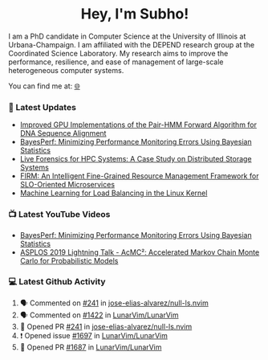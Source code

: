 <h1 align="center">Hey, I'm Subho!</h1>

I am a PhD candidate in Computer Science at the University of Illinois at Urbana-Champaign. I am affiliated with the
DEPEND research group at the Coordinated Science Laboratory. My research aims to improve the performance, resilience,
and ease of management of large-scale heterogeneous computer systems.

You can find me at: [🌐]

### 📕 Latest Updates
<!-- BLOG:START -->
- [Improved GPU Implementations of the Pair-HMM Forward Algorithm for DNA Sequence Alignment](https://ssbaner2.cs.illinois.edu/publications/iccd2021/)
- [BayesPerf: Minimizing Performance Monitoring Errors Using Bayesian Statistics](https://ssbaner2.cs.illinois.edu/publications/asplos2021/)
- [Live Forensics for HPC Systems: A Case Study on Distributed Storage Systems](https://ssbaner2.cs.illinois.edu/publications/sc2020/)
- [FIRM: An Intelligent Fine-Grained Resource Management Framework for SLO-Oriented Microservices](https://ssbaner2.cs.illinois.edu/publications/osdi2020/)
- [Machine Learning for Load Balancing in the Linux Kernel](https://ssbaner2.cs.illinois.edu/publications/apsys2020/)
<!-- BLOG:END -->

### 📺 Latest YouTube Videos
<!-- YOUTUBE:START -->
- [BayesPerf: Minimizing Performance Monitoring Errors Using Bayesian Statistics](https://www.youtube.com/watch?v=Y3d8Vu8g-Rw)
- [ASPLOS 2019 Lightning Talk - AcMC²: Accelerated Markov Chain Monte Carlo for Probabilistic Models](https://www.youtube.com/watch?v=3l_ZuBkZjJk)
<!-- YOUTUBE:END -->

### 💻 Latest Github Activity
<!--START_SECTION:activity-->
1. 🗣 Commented on [#241](https://github.com/jose-elias-alvarez/null-ls.nvim/issues/241) in [jose-elias-alvarez/null-ls.nvim](https://github.com/jose-elias-alvarez/null-ls.nvim)
2. 🗣 Commented on [#1422](https://github.com/LunarVim/LunarVim/issues/1422) in [LunarVim/LunarVim](https://github.com/LunarVim/LunarVim)
3. 💪 Opened PR [#241](https://github.com/jose-elias-alvarez/null-ls.nvim/pull/241) in [jose-elias-alvarez/null-ls.nvim](https://github.com/jose-elias-alvarez/null-ls.nvim)
4. ❗️ Opened issue [#1697](https://github.com/LunarVim/LunarVim/issues/1697) in [LunarVim/LunarVim](https://github.com/LunarVim/LunarVim)
5. 💪 Opened PR [#1687](https://github.com/LunarVim/LunarVim/pull/1687) in [LunarVim/LunarVim](https://github.com/LunarVim/LunarVim)
<!--END_SECTION:activity-->

[🌐]: https://ssbaner2.cs.illinois.edu/
